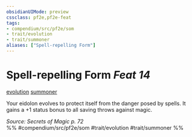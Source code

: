 ```yaml
---
obsidianUIMode: preview
cssclass: pf2e,pf2e-feat
tags:
- compendium/src/pf2e/som
- trait/evolution
- trait/summoner
aliases: ["Spell-repelling Form"]
---
```

# Spell-repelling Form  *Feat 14*  
[evolution](/rules/traits/evolution-som.md)  [summoner](/rules/traits/summoner-som.md)  


Your eidolon evolves to protect itself from the danger posed by spells. It gains a +1 status bonus to all saving throws against magic.

*Source: Secrets of Magic p. 72*  
%% #compendium/src/pf2e/som #trait/evolution #trait/summoner %%